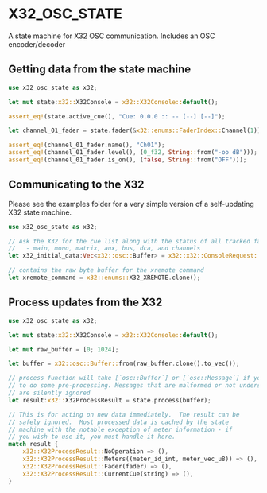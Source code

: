 # X32_OSC_STATE

A state machine for X32 OSC communication. Includes an OSC encoder/decoder

## Getting data from the state machine

```rust
use x32_osc_state as x32;

let mut state:x32::X32Console = x32::X32Console::default();

assert_eq!(state.active_cue(), "Cue: 0.0.0 :: -- [--] [--]");

let channel_01_fader = state.fader(&x32::enums::FaderIndex::Channel(1)).expect("Unknown Channel");

assert_eq!(channel_01_fader.name(), "Ch01");
assert_eq!(channel_01_fader.level(), (0_f32, String::from("-oo dB")));
assert_eq!(channel_01_fader.is_on(), (false, String::from("OFF")));
```

## Communicating to the X32

Please see the examples folder for a very simple version of a self-updating X32 state machine.

```rust
use x32_osc_state as x32;

// Ask the X32 for the cue list along with the status of all tracked faders:
//   - main, mono, matrix, aux, bus, dca, and channels
let x32_initial_data:Vec<x32::osc::Buffer> = x32::x32::ConsoleRequest::full_update();

// contains the raw byte buffer for the xremote command
let xremote_command = x32::enums::X32_XREMOTE.clone();
```

## Process updates from the X32

```rust
use x32_osc_state as x32;

let mut state:x32::X32Console = x32::X32Console::default();

let mut raw_buffer = [0; 1024];

let buffer = x32::osc::Buffer::from(raw_buffer.clone().to_vec());

// process function will take [`osc::Buffer`] or [`osc::Message`] if you prefer
// to do some pre-processing. Messages that are malformed or not understood
// are silently ignored
let result:x32::X32ProcessResult = state.process(buffer);

// This is for acting on new data immediately.  The result can be
// safely ignored.  Most processed data is cached by the state
// machine with the notable exception of meter information - if
// you wish to use it, you must handle it here.
match result {
    x32::X32ProcessResult::NoOperation => (),
    x32::X32ProcessResult::Meters((meter_id_int, meter_vec_u8)) => (),
    x32::X32ProcessResult::Fader(fader) => (),
    x32::X32ProcessResult::CurrentCue(string) => (),
}
```
